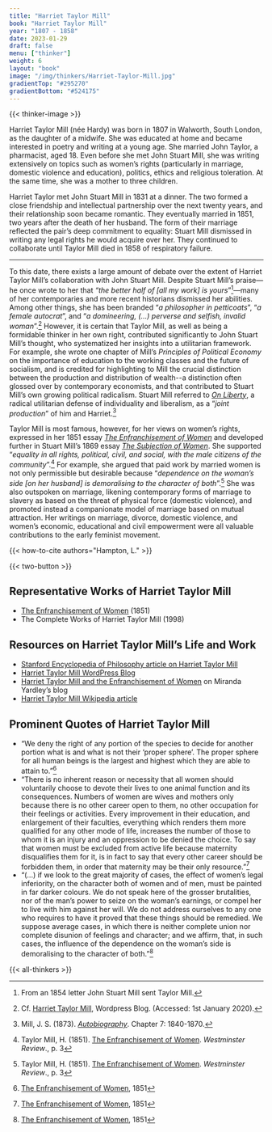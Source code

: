 ```yaml
---
title: "Harriet Taylor Mill"
book: "Harriet Taylor Mill"
year: "1807 - 1858"
date: 2023-01-29
draft: false
menu: ["thinker"]
weight: 6
layout: "book"
image: "/img/thinkers/Harriet-Taylor-Mill.jpg"
gradientTop: "#295270"
gradientBottom: "#524175"
---
```


{{< thinker-image >}}

Harriet Taylor Mill (née Hardy) was born in 1807 in Walworth, South London, as the daughter of a midwife. She was educated at home and became interested in poetry and writing at a young age. She married John Taylor, a pharmacist, aged 18. Even before she met John Stuart Mill, she was writing extensively on topics such as women’s rights (particularly in marriage, domestic violence and education), politics, ethics and religious toleration. At the same time, she was a mother to three children.

Harriet Taylor met John Stuart Mill in 1831 at a dinner. The two formed a close friendship and intellectual partnership over the next twenty years, and their relationship soon became romantic. They eventually married in 1851, two years after the death of her husband. The form of their marriage reflected the pair’s deep commitment to equality: Stuart Mill dismissed in writing any legal rights he would acquire over her. They continued to collaborate until Taylor Mill died in 1858 of respiratory failure.

---

To this date, there exists a large amount of debate over the extent of Harriet Taylor Mill’s collaboration with John Stuart Mill. Despite Stuart Mill’s praise⁠—he once wrote to her that _“the better half of [all my work] is yours_”[^1]⁠—many of her contemporaries and more recent historians dismissed her abilities. Among other things, she has been branded “_a philosopher in petticoats_”, “_a female autocrat_”, and “_a domineering, (...) perverse and selfish, invalid woman_”.[^2] However, it is certain that Taylor Mill, as well as being a formidable thinker in her own right, contributed significantly to John Stuart Mill’s thought, who systematized her insights into a utilitarian framework. For example, she wrote one chapter of Mill’s _Principles of Political Economy_ on the importance of education to the working classes and the future of socialism, and is credited for highlighting to Mill the crucial distinction between the production and distribution of wealth--a distinction often glossed over by contemporary economists, and that contributed to Stuart Mill’s own growing political radicalism. Stuart Mill referred to _[On Liberty](/books/on-liberty-john-stuart-mill/1)_, a radical utilitarian defense of individuality and liberalism, as a “_joint production_” of him and Harriet.[^3]

Taylor Mill is most famous, however, for her views on women’s rights, expressed in her 1851 essay _[The Enfranchisement of Women](/books/enfranchisement-of-women-harriet-taylor-mill)_ and developed further in Stuart Mill’s 1869 essay _[The Subjection of Women](/books/the-subjection-of-women-john-stuart-mill/1)_. She supported “_equality in all rights, political, civil, and social, with the male citizens of the community_”.[^4] For example, she argued that paid work by married women is not only permissible but desirable because “_dependence on the woman’s side [on her husband] is demoralising to the character of both_”.[^5] She was also outspoken on marriage, likening contemporary forms of marriage to slavery as based on the threat of physical force (domestic violence), and promoted instead a companionate model of marriage based on mutual attraction. Her writings on marriage, divorce, domestic violence, and women’s economic, educational and civil empowerment were all valuable contributions to the early feminist movement.

{{< how-to-cite authors="Hampton, L." >}}

{{< two-button >}}

## Representative Works of Harriet Taylor Mill

- [The Enfranchisement of Women](/books/enfranchisement-of-women-harriet-taylor-mill) (1851)
- The Complete Works of Harriet Taylor Mill (1998)

## Resources on Harriet Taylor Mill’s Life and Work

- [Stanford Encyclopedia of Philosophy article on Harriet Taylor Mill](https://plato.stanford.edu/entries/harriet-mill/)
- [Harriet Taylor Mill WordPress Blog](https://harriettaylormill.com/)
- [Harriet Taylor Mill and the Enfranchisement of Women](https://mirandayardley.com/en/harriet-taylor-mill-and-the-enfranchisement-of-women/) on Miranda Yardley’s blog
- [Harriet Taylor Mill Wikipedia article](https://en.wikipedia.org/wiki/Harriet_Taylor_Mill)

## Prominent Quotes of Harriet Taylor Mill

- “We deny the right of any portion of the species to decide for another portion what is and what is not their ‘proper sphere’. The proper sphere for all human beings is the largest and highest which they are able to attain to.”[^6]
- “There is no inherent reason or necessity that all women should voluntarily choose to devote their lives to one animal function and its consequences. Numbers of women are wives and mothers only because there is no other career open to them, no other occupation for their feelings or activities. Every improvement in their education, and enlargement of their faculties, everything which renders them more qualified for any other mode of life, increases the number of those to whom it is an injury and an oppression to be denied the choice. To say that women must be excluded from active life because maternity disqualifies them for it, is in fact to say that every other career should be forbidden them, in order that maternity may be their only resource.”[^7]
- “(...) if we look to the great majority of cases, the effect of women’s legal inferiority, on the character both of women and of men, must be painted in far darker colours. We do not speak here of the grosser brutalities, nor of the man’s power to seize on the woman’s earnings, or compel her to live with him against her will. We do not address ourselves to any one who requires to have it proved that these things should be remedied. We suppose average cases, in which there is neither complete union nor complete disunion of feelings and character; and we affirm, that, in such cases, the influence of the dependence on the woman’s side is demoralising to the character of both.”[^8]

{{< all-thinkers >}}

[^1]: From an 1854 letter John Stuart Mill sent Taylor Mill.
[^2]: Cf. [Harriet Taylor Mill](https://harriettaylormill.com/), Wordpress Blog. (Accessed: 1st January 2020).
[^3]: Mill, J. S. (1873). _[Autobiography](/books/autobiography-john-stuart-mill/7)_. Chapter 7: 1840-1870.
[^4]: Taylor Mill, H. (1851). [The Enfranchisement of Women](/books/enfranchisement-of-women-harriet-taylor-mill). _Westminster Review_., p. 3
[^5]: Taylor Mill, H. (1851). [The Enfranchisement of Women](/books/enfranchisement-of-women-harriet-taylor-mill). _Westminster Review_., p. 3
[^6]: [The Enfranchisement of Women](/books/enfranchisement-of-women-harriet-taylor-mill), 1851
[^7]: [The Enfranchisement of Women](/books/enfranchisement-of-women-harriet-taylor-mill), 1851
[^8]: [The Enfranchisement of Women](/books/enfranchisement-of-women-harriet-taylor-mill), 1851
